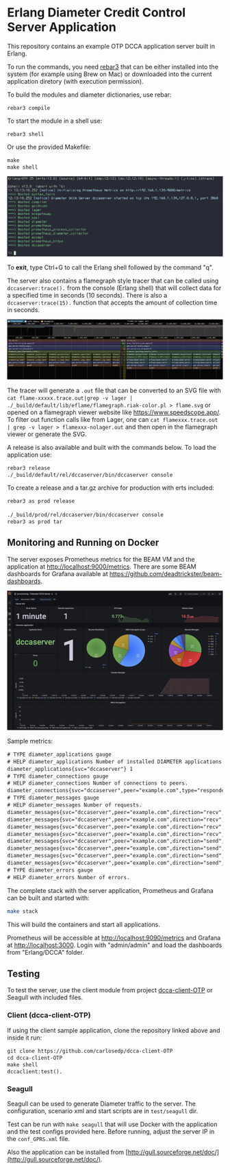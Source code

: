 # Erlang Diameter Credit Control Server Application

This repository contains an example OTP DCCA application server built in Erlang.

To run the commands, you need [rebar3](https://rebar3.org/docs/getting-started/) that can be either installed into the system (for example using Brew on Mac) or downloaded into the current application diretory (with execution permission).

To build the modules and diameter dictionaries, use rebar:

    rebar3 compile

To start the module in a shell use:

    rebar3 shell

Or use the provided Makefile:

    make
    make shell

![image](img/shell.png)

To **exit**, type Ctrl+G to call the Erlang shell followed by the command "q".

The server also contains a flamegraph style tracer that can be called using `dccaserver:trace().` from the console (Erlang shell) that will collect data for a specified time in seconds (10 seconds). There is also a `dccaserver:trace(15).` function that accepts the amount of collection time in seconds.

![image](img/flame.png)

The tracer will generate a `.out` file that can be converted to an SVG file with `cat flame-xxxxx.trace.out|grep -v lager | ./_build/default/lib/eflame/flamegraph.riak-color.pl > flame.svg` or opened on a flamegraph viewer website like <https://www.speedscope.app/>. To filter out function calls like from Lager, one can `cat flamexxx.trace.out | grep -v lager > flamexxx-nolager.out` and then open in the flamegraph viewer or generate the SVG.

A release is also available and built with the commands below. To load the application use:

    rebar3 release
    ./_build/default/rel/dccaserver/bin/dccaserver console

To create a release and a tar.gz archive for production with erts included:

    rebar3 as prod release

    ./_build/prod/rel/dccaserver/bin/dccaserver console
    rebar3 as prod tar

## Monitoring and Running on Docker

The server exposes Prometheus metrics for the BEAM VM and the application at <http://localhost:9000/metrics>. There are some BEAM dashboards for Grafana available at <https://github.com/deadtrickster/beam-dashboards>.

![image](img/monitoring.png)

Sample metrics:

```txt
# TYPE diameter_applications gauge
# HELP diameter_applications Number of installed DIAMETER applications.
diameter_applications{svc="dccaserver"} 1
# TYPE diameter_connections gauge
# HELP diameter_connections Number of connections to peers.
diameter_connections{svc="dccaserver",peer="example.com",type="responder",state="okay",protocol="tcp"} 1
# TYPE diameter_messages gauge
# HELP diameter_messages Number of requests.
diameter_messages{svc="dccaserver",peer="example.com",direction="recv",type="answer",msg="DWA",rc="2001"} 6
diameter_messages{svc="dccaserver",peer="example.com",direction="recv",type="request",msg="CCR"} 6
diameter_messages{svc="dccaserver",peer="example.com",direction="recv",type="request",msg="CER"} 1
diameter_messages{svc="dccaserver",peer="example.com",direction="recv",type="request",msg="DWR"} 3
diameter_messages{svc="dccaserver",peer="example.com",direction="send",type="answer",msg="CCA",rc="2001"} 6
diameter_messages{svc="dccaserver",peer="example.com",direction="send",type="answer",msg="CEA",rc="2001"} 1
diameter_messages{svc="dccaserver",peer="example.com",direction="send",type="answer",msg="DWA",rc="2001"} 3
diameter_messages{svc="dccaserver",peer="example.com",direction="send",type="request",msg="DWR"} 6
# TYPE diameter_errors gauge
# HELP diameter_errors Number of errors.
```

The complete stack with the server application, Prometheus and Grafana can be built and started with:

```sh
make stack
```

This will build the containers and start all applications.

Prometheus will be accessible at <http://localhost:9090/metrics> and Grafana at <http://localhost:3000>. Login with "admin/admin" and load the dashboards from "Erlang/DCCA" folder.

## Testing

To test the server, use the client module from project [dcca-client-OTP](https://github.com/carlosedp/dcca-client-OTP) or Seagull with included files.

### Client (dcca-client-OTP)

If using the client sample application, clone the repository linked above and inside it run:

    git clone https://github.com/carlosedp/dcca-client-OTP
    cd dcca-client-OTP
    make shell
    dccaclient:test().

### Seagull

Seagull can be used to generate Diameter traffic to the server. The configuration, scenario xml and start scripts are in `test/seagull` dir.

Test can be run with `make seagull` that will use Docker with the application and the test configs provided here. Before running, adjust the server IP in the `conf_GPRS.xml` file.

Also the application can be installed from [http://gull.sourceforge.net/doc/](http://gull.sourceforge.net/doc/).


